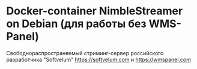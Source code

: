 # Docker-container NimbleStreamer on Debian (для работы без WMS-Panel)

Свободнораспространяемый стриминг-сервер российского разработчика "Softvelum" https://softvelum.com и https://wmspanel.com
